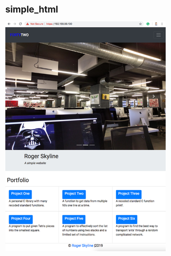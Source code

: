 # simple_html

![website](https://github.com/sharvas/simple_html/raw/master/html.jpg)
<!--stackedit_data:
eyJoaXN0b3J5IjpbLTI5MjY4NDg5NF19
-->